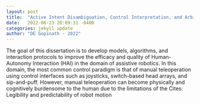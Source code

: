 ```yaml
---
layout: post
title:  "Active Intent Disambiguation, Control Interpretation, and Arbitration for Assistive Robotics"
date:   2022-06-23 20:09:31 -0400
categories: jekyll update
author: "DE Gopinath - 2022"
---
```

The goal of this dissertation is to develop models, algorithms, and interaction protocols to improve the efficacy and quality of Human-Autonomy Interaction (HAI) in the domain of assistive robotics. In this domain, the most common control paradigm is that of manual teleoperation using control interfaces such as joysticks, switch-based head arrays, and sip-and-puff. However, manual teleoperation can become physically and cognitively burdensome to the human due to the limitations of the  Cites: Legibility and predictability of robot motion